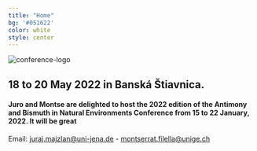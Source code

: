 ```yaml
---
title: "Home"
bg: '#051622'
color: white
style: center
---
```

![conference-logo](img/BFE-RMA-conference-logo-2.jpg)
## 18 to 20 May 2022 in Banská Štiavnica.
#### Juro and Montse are delighted to host the 2022 edition of the Antimony and Bismuth in Natural Environments Conference from 15 to 22 January, 2022. It will be great

<p>Email: <a href = "mailto: juraj.majzlan@uni-jena.de">juraj.majzlan@uni-jena.de</a>  - <a href = "mailto: montserrat.filella@unige.ch">montserrat.filella@unige.ch</a></p>
